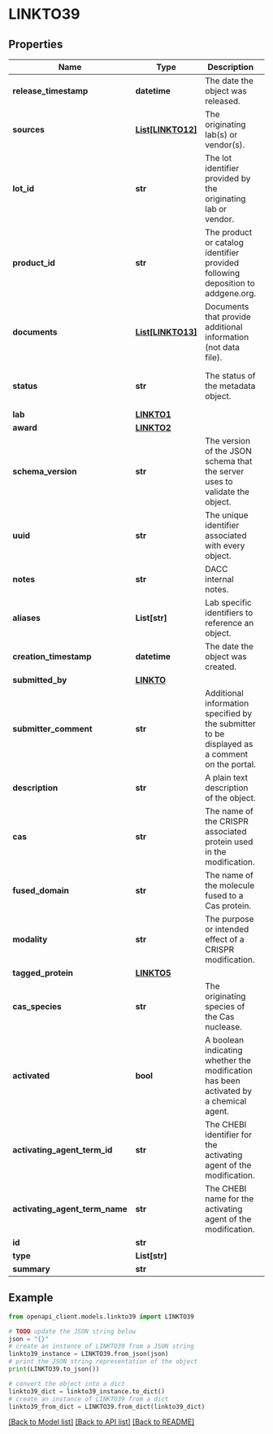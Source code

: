 # LINKTO39


## Properties

Name | Type | Description | Notes
------------ | ------------- | ------------- | -------------
**release_timestamp** | **datetime** | The date the object was released. | [optional] 
**sources** | [**List[LINKTO12]**](LINKTO12.md) | The originating lab(s) or vendor(s). | [optional] 
**lot_id** | **str** | The lot identifier provided by the originating lab or vendor. | [optional] 
**product_id** | **str** | The product or catalog identifier provided following deposition to addgene.org. | [optional] 
**documents** | [**List[LINKTO13]**](LINKTO13.md) | Documents that provide additional information (not data file). | [optional] 
**status** | **str** | The status of the metadata object. | [optional] [default to 'in progress']
**lab** | [**LINKTO1**](LINKTO1.md) |  | 
**award** | [**LINKTO2**](LINKTO2.md) |  | 
**schema_version** | **str** | The version of the JSON schema that the server uses to validate the object. | [optional] [default to '6']
**uuid** | **str** | The unique identifier associated with every object. | [optional] 
**notes** | **str** | DACC internal notes. | [optional] 
**aliases** | **List[str]** | Lab specific identifiers to reference an object. | [optional] 
**creation_timestamp** | **datetime** | The date the object was created. | [optional] 
**submitted_by** | [**LINKTO**](LINKTO.md) |  | [optional] 
**submitter_comment** | **str** | Additional information specified by the submitter to be displayed as a comment on the portal. | [optional] 
**description** | **str** | A plain text description of the object. | [optional] 
**cas** | **str** | The name of the CRISPR associated protein used in the modification. | 
**fused_domain** | **str** | The name of the molecule fused to a Cas protein. | [optional] 
**modality** | **str** | The purpose or intended effect of a CRISPR modification. | 
**tagged_protein** | [**LINKTO5**](LINKTO5.md) |  | [optional] 
**cas_species** | **str** | The originating species of the Cas nuclease. | 
**activated** | **bool** | A boolean indicating whether the modification has been activated by a chemical agent. | [optional] 
**activating_agent_term_id** | **str** | The CHEBI identifier for the activating agent of the modification. | [optional] 
**activating_agent_term_name** | **str** | The CHEBI name for the activating agent of the modification. | [optional] 
**id** | **str** |  | [optional] 
**type** | **List[str]** |  | [optional] 
**summary** | **str** |  | [optional] 

## Example

```python
from openapi_client.models.linkto39 import LINKTO39

# TODO update the JSON string below
json = "{}"
# create an instance of LINKTO39 from a JSON string
linkto39_instance = LINKTO39.from_json(json)
# print the JSON string representation of the object
print(LINKTO39.to_json())

# convert the object into a dict
linkto39_dict = linkto39_instance.to_dict()
# create an instance of LINKTO39 from a dict
linkto39_from_dict = LINKTO39.from_dict(linkto39_dict)
```
[[Back to Model list]](../README.md#documentation-for-models) [[Back to API list]](../README.md#documentation-for-api-endpoints) [[Back to README]](../README.md)


